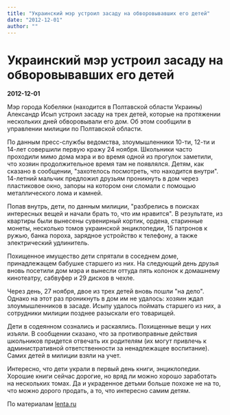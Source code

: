 ```yaml
---
title: "Украинский мэр устроил засаду на обворовывавших его детей"
date: "2012-12-01"
author: ""
---
```


# Украинский мэр устроил засаду на обворовывавших его детей

**2012-12-01** 

Мэр города Кобеляки (находится в Полтавской области Украины) Александр Исып устроил засаду на трех детей, которые на протяжении нескольких дней обворовывали его дом. Об этом сообщили в управлении милиции по Полтавской области.

По данным пресс-службы ведомства, злоумышленники 10-ти, 12-ти и 14-лет совершили первую кражу 24 ноября. Школьники часто проходили мимо дома мэра и во время одной из прогулок заметили, что хозяин продолжительное время там не появлялся. Детям, как сказано в сообщении, "захотелось посмотреть, что находится внутри". 14-летний мальчик предложил друзьям проникнуть в дом через пластиковое окно, запоры на котором они сломали с помощью металлического лома и камней.

Попав внутрь, дети, по данным милиции, "разбрелись в поисках интересных вещей и начали брать то, что им нравится". В результате, из квартиры были вынесены сувенирный кортик, ордена, старинные монеты, несколько томов украинской энциклопедии, 15 патронов к ружью, банка пороха, зарядное устройство к телефону, а также электрический удлинитель.

Похищенное имущество дети спрятали в соседнем доме, принадлежащем бабушке старшего из них. На следующий день друзья вновь посетили дом мэра и вынесли оттуда пять колонок к домашнему кинотеатру, сабвуфер и 29 дисков в чехле.

Через день, 27 ноября, двое из трех детей вновь пошли "на дело". Однако на этот раз проникнуть в дом им не удалось: хозяин ждал злоумышленников в засаде. Исыпу удалось поймать старшего из них, а сотрудники милиции позднее разыскали его товарищей.

Дети в содеянном сознались и раскаялись. Похищенные вещи у них изъяли. В сообщении сказано, что за противоправные действия школьников придется отвечать их родителям (их могут привлечь к административной ответственности за ненадлежащее воспитание). Самих детей в милиции взяли на учет.

Интересно, что дети украли в первый день книги, энциклопедии. Хорошие книги сейчас дорогие, но вряд ли можно хорошо заработать на нескольких томах. Да и украденное детьми больше похоже не на то, что можно дорого продать, а то, что интересно самим детям.

По материалам [lenta.ru](http://lenta.ru/news/2012/11/30/children/)